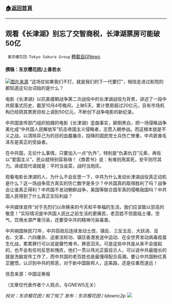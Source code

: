 ###  [:house:返回首頁](https://github.com/ourhimalayas/txt)
---


## 观看《长津湖》别忘了交智商税，长津湖票房可能破50亿
` 東京櫻花団-Tokyo Sakura Group` [轉載自GNews](https://gnews.org/zh-hans/1576687/)

#### 撰稿：东京樱花团/上善若水
![](https://assets.gnews.org/wp-content/uploads/2021/10/34.jpg)[图片来源](https://www.forwardpathway.com/80479)
“这场仗如果我们不打，就是我们的下一代要打”，相信走进过影院的都知道这句台词指的是什么？

电影《长津湖》以抗美援朝战争第二次战役中的长津湖战役为背景，讲述了一段中共叙事式历史，截至10月4号晚间，上映5天，累计票房超过20亿元，另有市场机构已经把其票房目标上调到50亿元，不断创下战争电影的新纪录。

中共国宣传部门组织拍摄的电影《长津湖》歪曲事实，颠倒黑白，把一场侵略战争美化成“中共国人民解放军”抗击帝国主义侵略者，志愿入朝参战。而这根本就是不义之战，以清除异己为的目的血腥屠杀，投降的国民党士兵伤亡惨重，中共匪酋毛泽东是真正的受益者。

在中共国，无论什么事情，只要加入一点“仇外”，特别是“仇美仇日”元素，再佐以“爱国主义”，民众就特别容易嗨！《商君书》说：有难则用其死，安平则尽其力。译成现代语就是：平时当韭菜，战时当炮灰。

观看电影长津湖的人，为什么不会反思一下，中共为什么发动长津湖战役真正动机是什么？这一场战争双方真实的伤亡数字是多少？中共国真的取得胜利了吗？战争会让谁真正得利？中共国不发动朝鲜战争，美国等联合国军真的侵略我国吗？中共国人民得到了什么真正实际利益？

中共媒体宣传“对于先烈们以命换来的今天和平幸福的生活，我们应该致以崇高的敬意！”实际情况是中共国人民比之前生活的更痛苦，老百姓不但面临土壤，空气，饮用水源严重污染，还要受中共的精神污染毒害。

中共祸国殃民72年，中共窃政后连续发动土改、镇反、三反五反、大跃进、反右、文革、六四屠杀、迫害法轮功、镇压香港发送中运动、在全世界发动病毒疫苗生化战，累累罪行可以说是罄竹难书，罪恶滔天。可是这些中共是从来不会提起的，也不会有任何反思和愧疚，他们一贯以伟光正面目示人，可以说中共最擅长的就是洗脑宣传工作了，而中共国的老百姓也是最懂得配合高潮。要让中共国粉红真正醒悟，认识到中共的邪恶，对于新中国联邦人，这条路，还是任重而道远！

信息来源：中国证券报

（文章仅代表作者个人观点，与GNEWS无关）

*校对：东京樱花团 / 知了知了*
*发布：东京樱花团 / tdownc2p*
![](https://assets.gnews.org/wp-content/uploads/2021/08/image0-1-36.jpg)
